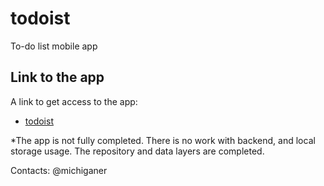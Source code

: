 # todoist

To-do list mobile app

## Link to the app

A link to get access to the app:

- [todoist](https://drive.google.com/drive/folders/1QS3wx-_gOt8eOSy01Gf8vLAesZ0iCgwf?usp=share_link)

*The app is not fully completed. There is no work with backend, and local storage usage. The repository and data layers are completed.

Contacts: @michiganer